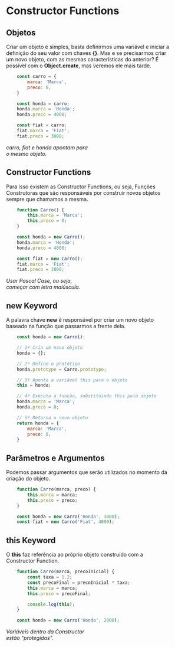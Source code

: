 # Constructor Functions

## Objetos

Criar um objeto é simples, basta definirmos uma variável e iniciar a <br>
definição do seu valor com chaves **{}**. Mas e se precisarmos criar <br>
um novo objeto, com as mesmas características do anterior? É <br>
possível com o **Object.create**, mas veremos ele mais tarde.

```js
    const carro = {
        marca: 'Marca',
        preco: 0,
    }

    const honda = carro;
    honda.marca = 'Honda';
    honda.preco = 4000;

    const fiat = carro;
    fiat.marca = 'Fiat';
    fiat.preco = 3000;
```

*carro, fiat e honda apontam para* <br>
*o mesmo objeto.*

## Constructor Functions

Para isso existem as Constructor Functions, ou seja, Funções <br>
Construtoras que são responsáveis por construir novos objetos <br>
sempre que chamamos a mesma.

```js
    function Carro() {
        this.marca = 'Marca';
        this.preco = 0;
    }

    const honda = new Carro();
    honda.marca = 'Honda';
    honda.preco = 4000;

    const fiat = new Carro();
    fiat.marca = 'Fiat';
    fiat.preco = 3000;
```

*Usar Pascal Case, ou seja,* <br>
*começar com letra maiúscula.*

## new Keyword

A palavra chave **new** é responsável por criar um novo objeto <br>
baseado na função que passarmos a frente dela.

```js
    const honda = new Carro();

    // 1º Cria um novo objeto
    honda = {};

    // 2º Define o protótipo
    honda.prototype = Carro.prototype;

    // 3º Aponta a variável this para o objeto
    this = honda;

    // 4º Executa a função, substituindo this pelo objeto
    honda.marca = 'Marca';
    honda.preco = 0;

    // 5º Retorna o novo objeto
    return honda = {
        marca: 'Marca',
        preco: 0,
    }
```

## Parâmetros e Argumentos

Podemos passar argumentos que serão utilizados no momento da <br>
criação do objeto.

```js
    function Carro(marca, preco) {
        this.marca = marca;
        this.preco = preco;
    }

    const honda = new Carro('Honda', 3000);
    const fiat = new Carro('Fiat', 4000);
```

## this Keyword

O **this** faz referência ao próprio objeto construído com a <br>
Constructor Function.

```js
    function Carro(marca, precoInicial) {
        const taxa = 1.2;
        const precoFinal = precoInicial * taxa;
        this.marca = marca;
        this.preco = precoFinal;

        console.log(this);
    }

    const honda = new Carro('Honda', 2000);
```

*Variáveis dentro da Constructor* <br>
*estão "protegidas".*